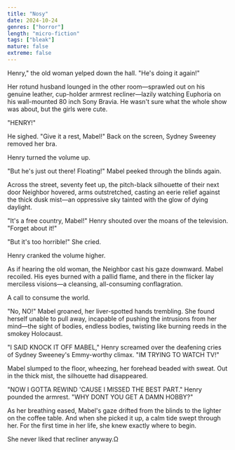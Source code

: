 ```yaml
---
title: "Nosy"
date: 2024-10-24
genres: ["horror"]
length: "micro-fiction"
tags: ["bleak"]
mature: false
extreme: false
---
```

Henry," the old woman yelped down the hall. "He's doing it again!"

Her rotund husband lounged in the other room—sprawled out on his genuine leather, cup-holder armrest recliner—lazily watching Euphoria on his wall-mounted 80 inch Sony Bravia. He wasn't sure what the whole show was about, but the girls were cute. 

"HENRY!"

He sighed. "Give it a rest, Mabel!" Back on the 
screen, Sydney Sweeney removed her bra. 

Henry turned the volume up.

"But he's just out there! Floating!" Mabel peeked through the blinds again. 

Across the street, seventy feet up, the pitch-black silhouette of their next door Neighbor hovered, arms outstretched, casting an eerie relief against the thick dusk mist—an oppressive sky tainted with the glow of dying daylight.

"It's a free country, Mabel!" Henry shouted over the moans of the television. "Forget about it!"

"But it's too horrible!" She cried.

Henry cranked the volume higher.

As if hearing the old woman, the Neighbor cast his gaze downward. Mabel recoiled. His eyes burned with a pallid flame, and there in the flicker lay merciless visions—a cleansing, all-consuming conflagration. 

A call to consume the world.

"No, NO!" Mabel groaned, her liver-spotted hands trembling. She found herself unable to pull away, incapable of pushing the intrusions from her mind—the sight of bodies, endless bodies, twisting like burning reeds in the smokey Holocaust.

"I SAID KNOCK IT OFF MABEL," Henry screamed over the deafening cries of Sydney Sweeney's Emmy-worthy climax. "IM TRYING TO WATCH TV!"

Mabel slumped to the floor, wheezing, her forehead beaded with sweat. Out in the thick mist, the silhouette had disappeared. 

"NOW I GOTTA REWIND 'CAUSE I MISSED THE BEST PART." Henry pounded the armrest. "WHY DONT YOU GET A DAMN HOBBY?"

As her breathing eased, Mabel's gaze drifted from the blinds to the lighter on the coffee table. And when she picked it up, a calm tide swept through her. For the first time in her life, she knew exactly where to begin.

She never liked that recliner anyway.Ω